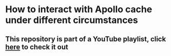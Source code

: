 # How to interact with Apollo cache under different circumstances

## This repository is part of a YouTube playlist, click [here](https://www.youtube.com/watch?v=qkpdBx7LRrk&list=PL15YSOsF5PMBuiXN3hZFxUtwwVdWjM3S6&ab_channel=GuilhermeAugustoAlves) to check it out
